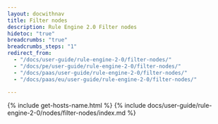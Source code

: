 ```yaml
---
layout: docwithnav
title: Filter nodes
description: Rule Engine 2.0 Filter nodes
hidetoc: "true"
breadcrumbs: "true"
breadcrumbs_steps: "1"
redirect_from:
  - "/docs/user-guide/rule-engine-2-0/filter-nodes/"
  - "/docs/pe/user-guide/rule-engine-2-0/filter-nodes/"
  - "/docs/paas/user-guide/rule-engine-2-0/filter-nodes/"
  - "/docs/paas/eu/user-guide/rule-engine-2-0/filter-nodes/"

---
```


{% include get-hosts-name.html %}
{% include docs/user-guide/rule-engine-2-0/nodes/filter-nodes/index.md %}
